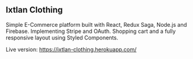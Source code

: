 ## Ixtlan Clothing

Simple E-Commerce platform built with React, Redux Saga, Node.js and Firebase. Implementing Stripe and OAuth.
Shopping cart and a fully responsive layout using Styled Components.

Live version: https://ixtlan-clothing.herokuapp.com/
